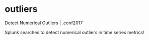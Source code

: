 # outliers
Detect Numerical Outliers | .conf2017

Splunk searches to detect numerical outliers in time series metrics!
